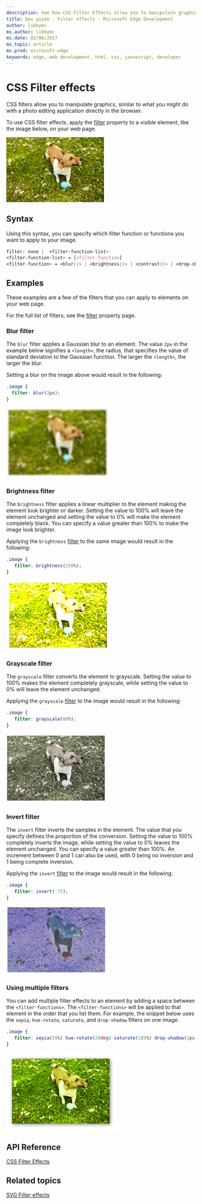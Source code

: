 ```yaml
---
description: See how CSS Filter Effects allow you to manipulate graphics directly in the browser with blur effects, brightness adjustements, and more.
title: Dev guide - Filter effects - Microsoft Edge Development
author: libbymc
ms.author: libbymc
ms.date: 02/08/2017
ms.topic: article
ms.prod: microsoft-edge
keywords: edge, web development, html, css, javascript, developer
---
```


# CSS Filter effects

CSS filters allow you to manipulate graphics, similar to what you might do with a photo editing application directly in the browser.

To use CSS filter effects, apply the [filter](https://msdn.microsoft.com/library/Dn858632) property to a visible element, like the image below, on your web page.

![An image of dog with no filter](./../media/filter_effects.png)



## Syntax

Using this syntax, you can specify which filter function or functions you want to apply to your image.
```css
filter: none |  <filter-function-list> 
<filter-function-list> = [<filter-function]
<filter-function> = <blur()> | <brightness()> | <contrast()> | <drop-shadow()>| <grayscale()> | <hue-rotate()> | <invert()> | <opacity()> | <sepia()> | <saturate()>
```

## Examples
These examples are a few of the filters that you can apply to elements on your web page. 


For the full list of filters, see the [filter](https://msdn.microsoft.com/library/Dn858632) property page.


### Blur filter
The `blur` filter applies a Gaussian blur to an element. The value `2px` in the example below signifies a `<length>`, the radius, that specifies the value of standard deviation to the Gaussian function. The larger the `<length>`, the larger the blur.

Setting a blur on the image above would result in the following:

```css
.image {
  filter: blur(2px);
}
```

![An image of a dog with a blur filter](./../media/filter_effects_blur.png)

### Brightness filter
The `brightness` filter applies a linear multiplier to the element making the element look brighter or darker. Setting the value to 100% will leave the element unchanged and setting the value to 0% will make the element completely black. You can specify a value greater than 100% to make the image look brighter.

Applying the `brightness` [filter](https://msdn.microsoft.com/library/Dn858632) to the same image would result in the following:

```css
.image {
   filter: brightness(250%);
}
```

![An image of a dog with the brightness filter ](./../media/filter_effects_brightness.png)

### Grayscale filter
The `grayscale` filter converts the element to grayscale. Setting the value to 100% makes the element completely grayscale, while setting the value to 0% will leave the element unchanged.

Applying the `grayscale` [filter](https://msdn.microsoft.com/library/Dn858632) to the image would result in the following:

```css
.image {
   filter: grayscale(80%);
}
```

![An image of a dog with the grayscale filter](./../media/filter_effects_grayscale.png)

### Invert filter
The `invert` filter inverts the samples in the element. The value that you specify defines the proportion of the conversion. Setting the value to 100% completely inverts the image, while setting the value to 0% leaves the element unchanged. You can specify a value greater than 100%. An increment between 0 and 1 can also be used, with 0 being no inversion and 1 being complete inversion.

Applying the `invert` [filter](https://msdn.microsoft.com/library/Dn858632) to the image would result in the following:

```css
.image {
   filter: invert(.75);
}
```

![An image of a dog with the invert filter ](./../media/filter_effects_invert.png)

### Using multiple filters


You can add multiple filter effects to an element by adding a space between the `<filter-functions>`. The `<filter-functions>` will be applied to that element in the order that you list them. For example, the snippet below uses the `sepia`, `hue-rotate`, `saturate`, and `drop-shadow` filters on one image.

```css
.image {
   filter: sepia(55%) hue-rotate(20deg) saturate(185%) drop-shadow(2px 2px 5px gray);
}
```

![An image of a dog with mulitple filter effects](./../media/filter_effects_mulitple.png)

## API Reference


[CSS Filter Effects](https://msdn.microsoft.com/library/Dn858632)

## Related topics


[SVG Filter effects](./../graphics/SVG.md)

